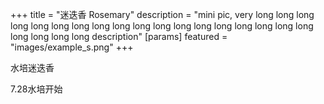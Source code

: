 +++
title = "迷迭香 Rosemary"
description = "mini pic, very long long long long long long long long long long long long long long long long long long long long long long description"
[params]
  featured = "images/example_s.png"
+++

水培迷迭香

7.28水培开始  
